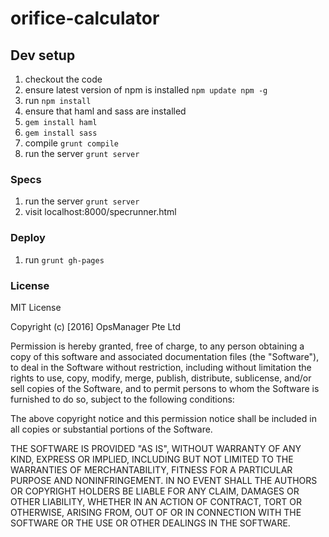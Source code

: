 # orifice-calculator

## Dev setup

1. checkout the code
2. ensure latest version of npm is installed `npm update npm -g`
3. run `npm install`
4. ensure that haml and sass are installed
  1. `gem install haml`
  2. `gem install sass`
5. compile `grunt compile`
6. run the server `grunt server`

### Specs

1. run the server `grunt server`
2. visit localhost:8000/specrunner.html

### Deploy

1. run `grunt gh-pages`

### License

MIT License

Copyright (c) [2016] OpsManager Pte Ltd

Permission is hereby granted, free of charge, to any person obtaining a copy
of this software and associated documentation files (the "Software"), to deal
in the Software without restriction, including without limitation the rights
to use, copy, modify, merge, publish, distribute, sublicense, and/or sell
copies of the Software, and to permit persons to whom the Software is
furnished to do so, subject to the following conditions:

The above copyright notice and this permission notice shall be included in all
copies or substantial portions of the Software.

THE SOFTWARE IS PROVIDED "AS IS", WITHOUT WARRANTY OF ANY KIND, EXPRESS OR
IMPLIED, INCLUDING BUT NOT LIMITED TO THE WARRANTIES OF MERCHANTABILITY,
FITNESS FOR A PARTICULAR PURPOSE AND NONINFRINGEMENT. IN NO EVENT SHALL THE
AUTHORS OR COPYRIGHT HOLDERS BE LIABLE FOR ANY CLAIM, DAMAGES OR OTHER
LIABILITY, WHETHER IN AN ACTION OF CONTRACT, TORT OR OTHERWISE, ARISING FROM,
OUT OF OR IN CONNECTION WITH THE SOFTWARE OR THE USE OR OTHER DEALINGS IN THE
SOFTWARE.
